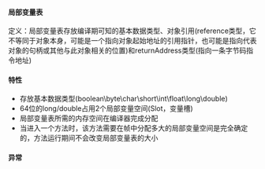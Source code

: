 #### 局部变量表 ####
定义：局部变量表存放编译期可知的基本数据类型、对象引用(reference类型，它不等同于对象本身，可能是一个指向对象起始地址的引用指针，也可能是指向代表对象的句柄或其他与此对象相关的位置)和returnAddress类型(指向一条字节码指令地址)

#### 特性 ####
+ 存放基本数据类型(boolean\byte\char\short\int\float\long\double)
+ 64位的long/double占用2个局部变量空间(Slot，变量槽)
+ 局部变量表所需的内存空间在编译器完成分配
+ 当进入一个方法时，该方法需要在帧中分配多大的局部变量空间是完全确定的，方法运行期间不会改变局部变量表的大小

#### 异常 ####
